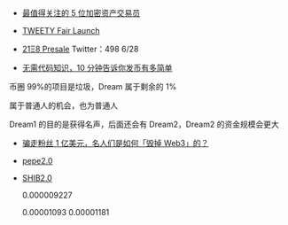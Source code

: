 - [最值得关注的 5 位加密资产交易员](https://mirror.xyz/0x901eA9e4c3D637C73a368B2bCD0E708992baE49C/_bAnHUN4SK48FlJSfIkpp3p5_zIY5aqT8n9iejLrbHo)

- [TWEETY Fair Launch](https://www.pinksale.finance/launchpad/0x4D23F6Bd8b23f5935483616B1B44c2d465f294B5?chain=ETH)

- [21Ξ8 Presale](https://www.pinksale.finance/launchpad/0x86138E254A540A5046179cDB3318E02a3Bb298F6?chain=ETH)
  Twitter：498 6/28

- [无需代码知识，10 分钟告诉你发币有多简单](https://mirror.xyz/0x0a576C9d6d418000630482BbB884F05c92424b23/3bRVE9xYq56yZSyANcuwUSBPJWSyws5joF87OKuHLDY)

币圈 99%的项目是垃圾，Dream 属于剩余的 1%

属于普通人的机会，也为普通人

Dream1 的目的是获得名声，后面还会有 Dream2，Dream2 的资金规模会更大

- [骗走粉丝 1 亿美元，名人们是如何「毁掉 Web3」的？](https://foresightnews.pro/article/detail/36189)

- [pepe2.0](https://dexscreener.com/ethereum/0x076a3e1500f3110d8f4445d396a3d7ca6d0ca269)
- [SHIB2.0](https://www.dextools.io/app/en/ether/pair-explorer/0x8249ca64baac07f75b042d03d77449534b2321a0)

  0.000009227

  0.00001093
  0.00001181
